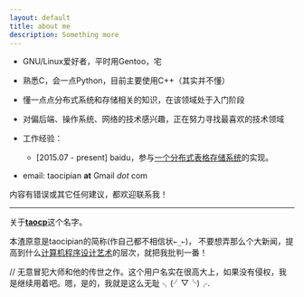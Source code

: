 ```yaml
---
layout: default
title: about me
description: Something more
---
```


* GNU/Linux爱好者，平时用Gentoo，宅

* 熟悉C，会一点Python，目前主要使用C++（其实并不懂）

* 懂一点点分布式系统和存储相关的知识，在该领域处于入门阶段

* 对偏后端、操作系统、网络的技术感兴趣，正在努力寻找最喜欢的技术领域

* 工作经验：
  - [2015.07 - present] baidu，参与[一个分布式表格存储系统](https://github.com/baidu/tera)的实现。

* email: taocipian __at__ Gmail _dot_ com

内容有错误或其它任何建议，都欢迎联系我！

---

关于[**taocp**](https://www.google.com/#q=taocp)这个名字。

本渣原意是taocipian的简称(作自己都不相信状`←_←`)，
不要想弄那么个大新闻，提高到什么[计算机程序设计艺术](https://www.google.com/#q=taocp)的层次，就把我批判一番！

// 无意冒犯大师和他的传世之作。这个用户名实在很高大上，如果没有侵权，我是继续用着吧。嗯，是的，我就是这么无耻 ╮(╯▽╰)╭.
